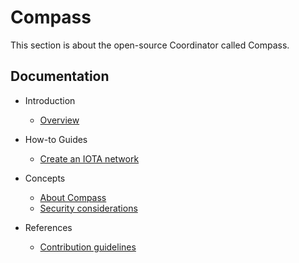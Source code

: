 # Compass

This section is about the open-source Coordinator called Compass.

## Documentation
- Introduction

    - [Overview](introduction/overview.md)

- How-to Guides

    - [Create an IOTA network](how-to-guides/create-an-iota-network.md)

  
- Concepts
    - [About Compass](concepts/about-compass.md)
    - [Security considerations](concepts/security-considerations.md)

- References
    - [Contribution guidelines](references/contribution-guidelines.md)
